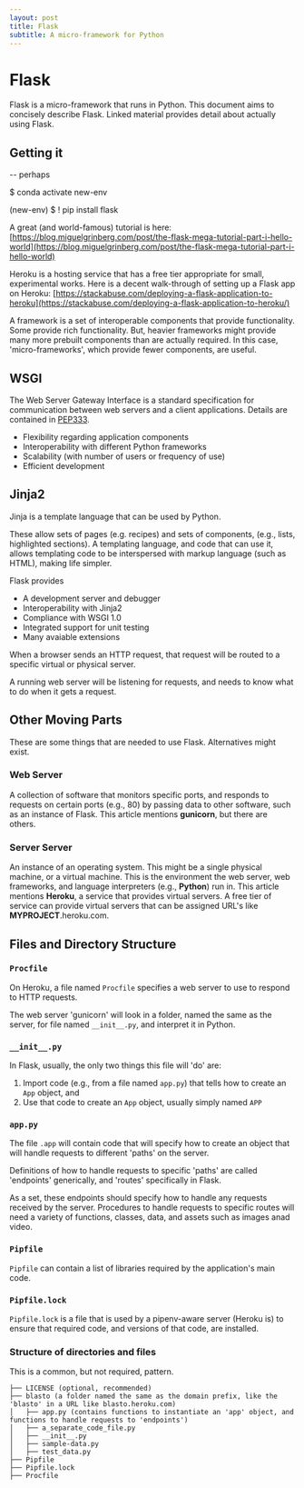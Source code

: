 ```yaml
---
layout: post
title: Flask
subtitle: A micro-framework for Python
---
```



# Flask
 
Flask is a micro-framework that runs in Python. This document aims to concisely describe Flask. Linked material provides detail about actually using Flask.

## Getting it

-- perhaps

$ conda activate new-env

(new-env) $ ! pip install flask


A great (and world-famous) tutorial is here: [https://blog.miguelgrinberg.com/post/the-flask-mega-tutorial-part-i-hello-world](https://blog.miguelgrinberg.com/post/the-flask-mega-tutorial-part-i-hello-world)

Heroku is a hosting service that has a free tier appropriate for small, experimental works. Here is a decent walk-through of setting up a Flask app on Heroku: [https://stackabuse.com/deploying-a-flask-application-to-heroku](https://stackabuse.com/deploying-a-flask-application-to-heroku/)

A framework is a set of interoperable components that provide functionality. Some provide rich functionality. But, heavier frameworks might provide many more prebuilt components than are actually required.  In this case, 'micro-frameworks', which provide fewer components, are useful.

## WSGI
The Web Server Gateway Interface is a standard specification for communication between web servers and a client applications. Details are contained in [PEP333](https://www.python.org/dev/peps/pep-0333/).

- Flexibility regarding application components
- Interoperability with different Python frameworks
- Scalability (with number of users or frequency of use)
- Efficient development

## Jinja2
Jinja is a template language that can be used by Python.

These allow sets of pages (e.g. recipes) and sets of components, (e.g., lists, highlighted sections). A templating language, and code that can use it, allows templating code to be interspersed with markup language (such as HTML), making life simpler.

Flask provides
- A development server and debugger
- Interoperability with Jinja2
- Compliance with WSGI 1.0
- Integrated support for unit testing
- Many avaiable extensions

When a browser sends an HTTP request, that request will be routed to a specific virtual or physical server.

A running web server will be listening for requests, and needs to know what to do when it gets a request.

## Other Moving Parts

These are some things that are needed to use Flask. Alternatives might exist.

### Web Server

A collection of software that monitors specific ports, and responds to requests on certain ports (e.g., 80) by passing data to other software, such as an instance of Flask. This article mentions **gunicorn**, but there are others.

### Server Server

An instance of an operating system.  This might be a single physical machine, or a virtual machine. This is the environment the web server, web frameworks, and language interpreters (e.g., **Python**) run in. This article mentions **Heroku**, a service that provides virtual servers. A free tier of service can provide virtual servers that can be assigned URL's like **MYPROJECT**.heroku.com.

## Files and Directory Structure

### `Procfile`
On Heroku, a file named `Procfile` specifies a web server to use to respond to HTTP requests.

The web server 'gunicorn' will look in a folder, named the same as the server, for file named `__init__.py`, and interpret it in Python.

### `__init__.py`
In Flask, usually, the only two things this file will 'do' are:
1. Import code (e.g., from a file named `app.py`) that tells how to create an `App` object, and
2. Use that code to create an `App` object, usually simply named `APP` 

### `app.py`
The file `.app` will contain code that will specify how to create an object that will handle requests to different 'paths' on the server. 

Definitions of how to handle requests to specific 'paths' are called 'endpoints' generically, and 'routes' specifically in Flask.

As a set, these endpoints should specify how to handle any requests received by the server. Procedures to handle requests to specific routes will need a variety of functions, classes, data, and assets such as images anad video.

### `Pipfile`
`Pipfile` can contain a list of libraries required by the application's main code.

### `Pipfile.lock`
`Pipfile.lock` is a file that is used by a pipenv-aware server (Heroku is) to ensure that required code, and versions of that code, are installed.

### Structure of directories and files
This is a common, but not required, pattern.

```
├── LICENSE (optional, recommended)
├── blasto (a folder named the same as the domain prefix, like the 'blasto' in a URL like blasto.heroku.com)
│   ├── app.py (contains functions to instantiate an 'app' object, and functions to handle requests to 'endpoints')
│   ├── a_separate_code_file.py
│   ├── __init__.py
│   ├── sample-data.py
│   ├── test_data.py
├── Pipfile
├── Pipfile.lock
├── Procfile
```

